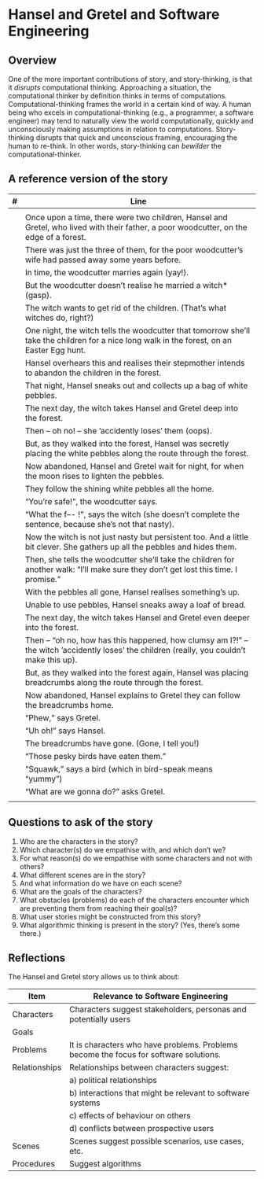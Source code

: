 # Hansel and Gretel and Software Engineering

## Overview

One of the more important contributions of story, and story-thinking, is that it _disrupts_ computational thinking. Approaching a situation, the computational thinker by definition thinks in terms of computations. Computational-thinking frames the world in a certain kind of way. A human being who excels in computational-thinking (e.g., a programmer, a software engineer) may tend to naturally view the world computationally, quickly and unconsciously making assumptions in relation to computations. Story-thinking disrupts that quick and unconscious framing, encouraging the human to re-think. In other words, story-thinking can _bewilder_ the computational-thinker.


## A reference version of the story

| # | Line |
| -- | ---- |
| | |
| | Once upon a time, there were two children, Hansel and Gretel, who lived with their father, a poor woodcutter, on the edge of a forest. |
| | There was just the three of them, for the poor woodcutter’s wife had passed away some years before.|
| | In time, the woodcutter marries again (yay!).|
| | But the woodcutter doesn’t realise he married a witch* (gasp).|
| | The witch wants to get rid of the children. (That’s what witches do, right?)|
| | One night, the witch tells the woodcutter that tomorrow she’ll take the children for a nice long walk in the forest, on an Easter Egg hunt.|
| | Hansel overhears this and realises their stepmother intends to abandon the children in the forest.|
| | That night, Hansel sneaks out and collects up a bag of white pebbles.|
| | The next day, the witch takes Hansel and Gretel deep into the forest.|
| | Then  – oh no! –  she ’accidently loses’ them (oops).|
| | But, as they walked into the forest, Hansel was secretly placing the white pebbles along the route through the forest.|
| | Now abandoned, Hansel and Gretel wait for night, for when the moon rises to lighten the pebbles.|
| | They follow the shining white pebbles all the home. |
| | “You’re safe!”, the woodcutter says.|
| | “What the f–- !”,  says the witch (she doesn’t complete the sentence, because she’s not that nasty).|
| | Now the witch is not just nasty but persistent too. And a little bit clever. She gathers up all the pebbles and hides them.|
| | Then, she tells the woodcutter she’ll take the children for another walk: “I’ll make sure they don’t get lost this time. I promise.”|
| | With the pebbles all gone, Hansel realises something’s up. |
| | Unable to use pebbles, Hansel sneaks away a loaf of bread.|
| | The next day, the witch takes Hansel and Gretel even deeper into the forest.|
| | Then  – “oh no, how has this happened, how clumsy am I?!” –  the witch ’accidently loses’ the children (really, you couldn’t make this up).|
| | But, as they walked into the forest again, Hansel was placing breadcrumbs along the route through the forest.|
| | Now abandoned, Hansel explains to Gretel they can follow the breadcrumbs home.|
| | “Phew,” says Gretel.|
| | “Uh oh!” says Hansel.|
| | The breadcrumbs have gone. (Gone, I tell you!)|
| | “Those pesky birds have eaten them.”|
| | “Squawk,” says a bird (which in bird-speak means “yummy”)|
| | “What are we gonna do?” asks Gretel.|
| | |

## Questions to ask of the story

1. Who are the characters in the story?
2. Which character(s) do we empathise with, and which don’t we?
3. For what reason(s) do we empathise with some characters and not with others?
4. What different scenes are in the story?
5. And what information do we have on each scene?
6. What are the goals of the characters?
7. What obstacles (problems) do each of the characters encounter which are preventing them from reaching their goal(s)?
8. What user stories might be constructed from this story?
9. What algorithmic thinking is present in the story? (Yes, there’s some there.)

## Reflections

The Hansel and Gretel story allows us to think about:

| Item | Relevance to Software Engineering |
| ---- | ------- |
| Characters | Characters suggest stakeholders, personas and potentially users |
| Goals | |
| Problems | It is characters who have problems. Problems become the focus for software solutions. |
| Relationships | Relationships between characters suggest:|
| | a) political relationships |
| | b) interactions that might be relevant to software systems |
| | c) effects of behaviour on others |
| | d) conflicts between prospective users |
| Scenes | Scenes suggest possible scenarios, use cases, etc. |
| Procedures | Suggest algorithms |


